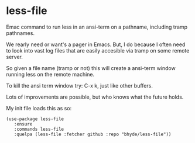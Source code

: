 # less-file
Emac command to run less in an ansi-term on a pathname, including tramp pathnames.

We rearly need or want's a pager in Emacs.  But, I do because I often need to look into vast log files that
are easily accesible via tramp on some remote server.

So given a file name (tramp or not) this will create a ansi-term window running less on the remote machine.

To kill the ansi term window try: C-x k, just like other buffers.

Lots of improvements are possible, but who knows what the future holds.

My init file loads this as so:

```
(use-package less-file
   :ensure
   :commands less-file
   :quelpa (less-file :fetcher github :repo "bhyde/less-file"))
```

